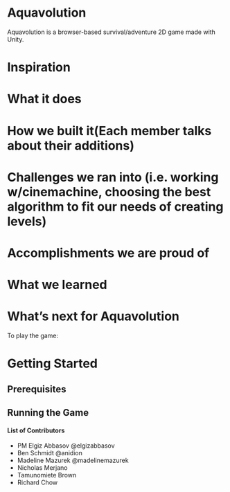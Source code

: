 # Aquavolution
Aquavolution is a browser-based survival/adventure 2D game made with Unity.

# Inspiration 
# What it does 
# How we built it(Each member talks about their additions) 
# Challenges we ran into (i.e. working w/cinemachine, choosing the best algorithm to fit our needs of creating levels)
# Accomplishments we are proud of
# What we learned
# What’s next for Aquavolution


To play the game:

# Getting Started
## Prerequisites

## Running the Game

#### List of Contributors
- PM Elgiz Abbasov @elgizabbasov
- Ben Schmidt @anidion
- Madeline Mazurek @madelinemazurek
- Nicholas Merjano
- Tamunomiete Brown
- Richard Chow
